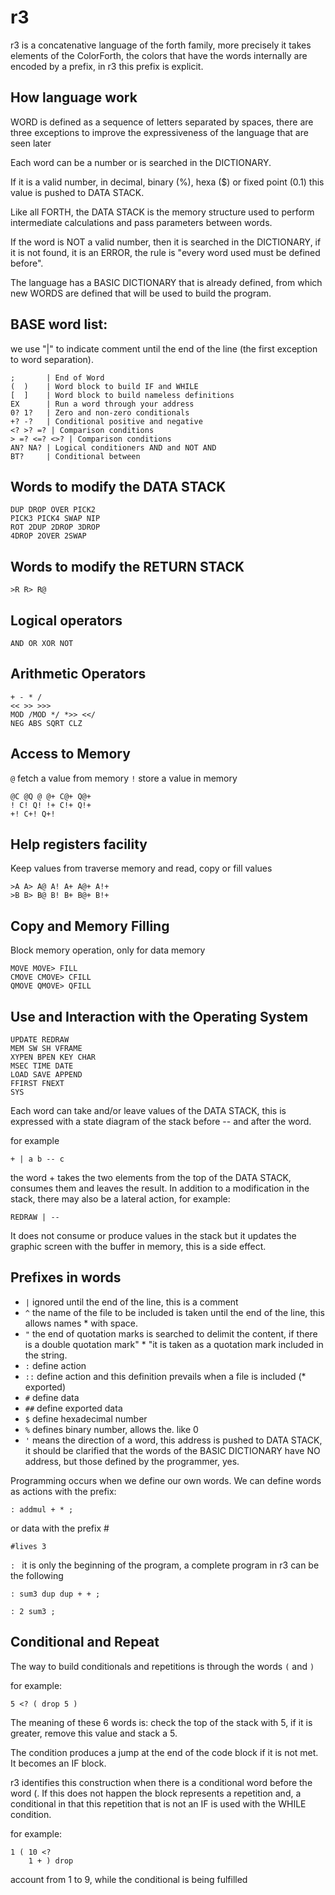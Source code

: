 
# r3

r3 is a concatenative language of the forth family, more precisely it takes elements of the ColorForth, the colors that have the words internally are encoded by a prefix, in r3 this prefix is explicit.

## How language work

WORD is defined as a sequence of letters separated by spaces, there are three exceptions to improve the expressiveness of the language that are seen later

Each word can be a number or is searched in the DICTIONARY.

If it is a valid number, in decimal, binary (%), hexa ($) or fixed point (0.1) this value is pushed to DATA STACK.

Like all FORTH, the DATA STACK is the memory structure used to perform intermediate calculations and pass parameters between words.

If the word is NOT a valid number, then it is searched in the DICTIONARY, if it is not found, it is an ERROR, the rule is "every word used must be defined before".

The language has a BASIC DICTIONARY that is already defined, from which new WORDS are defined that will be used to build the program.

## BASE word list:

we use "|" to indicate comment until the end of the line (the first exception to word separation).


```
;		| End of Word
(  )	| Word block to build IF and WHILE
[  ]	| Word block to build nameless definitions
EX		| Run a word through your address
0? 1?	| Zero and non-zero conditionals
+? -?	| Conditional positive and negative
<? >? =? | Comparison conditions
> =? <=? <>? | Comparison conditions
AN? NA? | Logical conditioners AND and NOT AND
BT?		| Conditional between
```

## Words to modify the DATA STACK
```
DUP DROP OVER PICK2
PICK3 PICK4 SWAP NIP
ROT 2DUP 2DROP 3DROP
4DROP 2OVER 2SWAP
```

## Words to modify the RETURN STACK
```
>R R> R@
```

## Logical operators
```
AND OR XOR NOT
```

## Arithmetic Operators
```
+ - * /
<< >> >>>
MOD /MOD */ *>> <</
NEG ABS SQRT CLZ
```

## Access to Memory

`@` fetch a value from memory
`!` store a value in memory

```
@C @Q @ @+ C@+ Q@+
! C! Q! !+ C!+ Q!+
+! C+! Q+!
```

## Help registers facility

Keep values from traverse memory and read, copy or fill values

```
>A A> A@ A! A+ A@+ A!+
>B B> B@ B! B+ B@+ B!+
```

## Copy and Memory Filling

Block memory operation, only for data memory

```
MOVE MOVE> FILL
CMOVE CMOVE> CFILL
QMOVE QMOVE> QFILL
```

## Use and Interaction with the Operating System

```
UPDATE REDRAW
MEM SW SH VFRAME
XYPEN BPEN KEY CHAR
MSEC TIME DATE
LOAD SAVE APPEND
FFIRST FNEXT
SYS
```

Each word can take and/or leave values of the DATA STACK, this is expressed with a state diagram of the stack before -- and after the word.

for example

```
+ | a b -- c
```
the word + takes the two elements from the top of the DATA STACK, consumes them and leaves the result.
In addition to a modification in the stack, there may also be a lateral action, for example:

```
REDRAW | --
```
It does not consume or produce values in the stack but it updates the graphic screen with the buffer in memory, this is a side effect.

## Prefixes in words

* `|` ignored until the end of the line, this is a comment
* `^` the name of the file to be included is taken until the end of the line, this allows names * with space.
* `"` the end of quotation marks is searched to delimit the content, if there is a double quotation mark" * "it is taken as a quotation mark included in the string.
* `:` define action
* `::` define action and this definition prevails when a file is included (* exported)
* `#` define data
* `##` define exported data
* `$` define hexadecimal number
* `%` defines binary number, allows the. like 0
* `'` means the direction of a word, this address is pushed to DATA STACK, it should be clarified that the words of the BASIC DICTIONARY have NO address, but those defined by the programmer, yes.

Programming occurs when we define our own words.
We can define words as actions with the prefix:

```
: addmul + * ;
```

or data with the prefix #

```
#lives 3
```

`: ` it is only the beginning of the program, a complete program in r3 can be the following

```
: sum3 dup dup + + ;

: 2 sum3 ;
```


## Conditional and Repeat

The way to build conditionals and repetitions is through the words `(` and `)`

for example:
```
5 <? ( drop 5 )
```

The meaning of these 6 words is: check the top of the stack with 5, if it is greater, remove this value and stack a 5.

The condition produces a jump at the end of the code block if it is not met. It becomes an IF block.

r3 identifies this construction when there is a conditional word before the word (. If this does not happen the block represents a repetition and, a conditional in that this repetition that is not an IF is used with the WHILE condition.

for example:
```
1 ( 10 <?
	1 + ) drop
```

account from 1 to 9, while the conditional is being fulfilled
